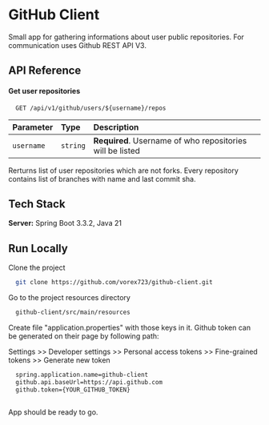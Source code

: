 
# GitHub Client

Small app for gathering informations about user public repositories. For communication uses Github REST API V3. 




## API Reference

#### Get user repositories

```http
  GET /api/v1/github/users/${username}/repos
```

| Parameter | Type     | Description                       |
| :-------- | :------- | :-------------------------------- |
| `username`      | `string` | **Required**. Username of who repositories will be listed |

Rerturns list of user repositories which are not forks. Every repository contains list of branches with name and last commit sha.
## Tech Stack

**Server:** Spring Boot 3.3.2, Java 21


## Run Locally

Clone the project

```bash
  git clone https://github.com/vorex723/github-client.git
```

Go to the project resources directory

```bash
  github-client/src/main/resources
```

Create file "application.properties" with those keys in it. Github token can be generated on their page by following path:

Settings >> Developer settings >> Personal access tokens >> Fine-grained tokens >> Generate new token

```bash
  spring.application.name=github-client
  github.api.baseUrl=https://api.github.com
  github.token={YOUR_GITHUB_TOKEN}
 
```


App should be ready to go.
